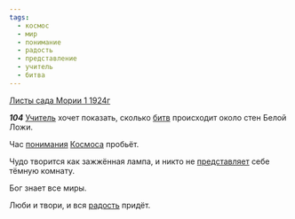 ```yaml
---
tags:
  - космос
  - мир
  - понимание
  - радость
  - представление
  - учитель
  - битва
---
```


[Листы сада Мории 1 1924г](https://127.0.0.1:4002/agni/1924)

___104___
[Учитель](../../../tags/#учитель) хочет показать, сколько [битв](../../../tags/#битва) происходит около стен Белой Ложи.   

Час [понимания](../../../tags/#понимание) [Космоса](../../../tags/#космос) пробьёт.   

Чудо творится как зажжённая лампа, и никто не [представляет](../../../tags/#представление) себе тёмную комнату.   

Бог знает все миры.   

Люби и твори, и вся [радость](../../../tags/#радость) придёт.   

